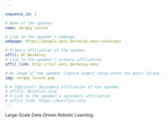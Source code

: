 ```yaml
---

sequence_id: 1

# Name of the speaker
name: Sergey Levine

# Link to the speaker's webpage
webpage: https://people.eecs.berkeley.edu/~svlevine/

# Primary affiliation of the speaker
affil: UC Berkeley
# Link to the speaker's primary affiliation
affil_link: http://rail.eecs.berkeley.edu/

# An image of the speaker (square aspect ratio works the best) (place in the `assets/img/speakers` directory)
img: sergey_levine.png

# # (Optional) Secondary affiliation of the speaker
# affil2: BuzzFizz Corp
# # Link to the speaker's secondary affiliation 
# affil2_link: https://buzzfizz.corp
---
```


<!-- Whatever you write below will show up as the speaker's bio -->

Large-Scale Data-Driven Robotic Learning.
